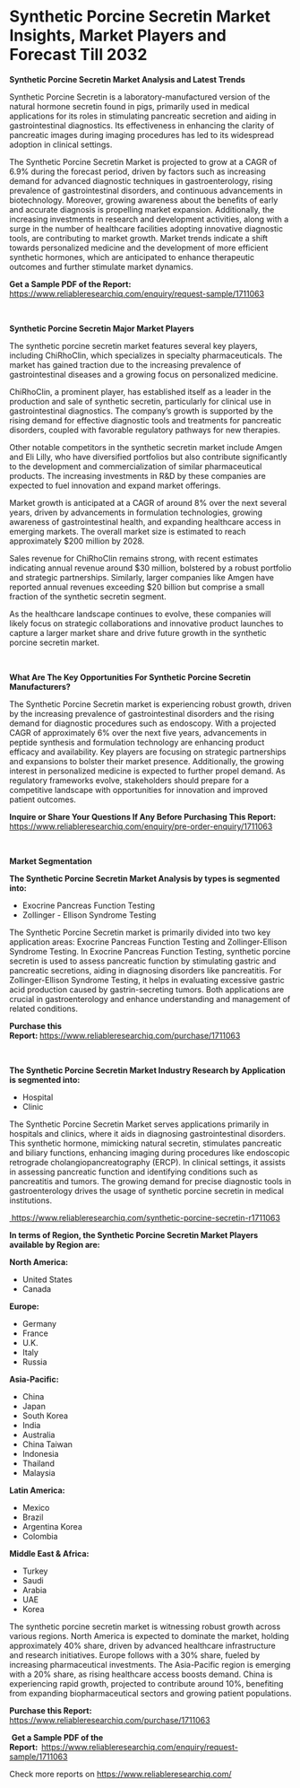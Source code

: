 <p><h1>Synthetic Porcine Secretin Market Insights, Market Players and Forecast Till 2032</h1></p><p><strong>Synthetic Porcine Secretin Market Analysis and Latest Trends</strong></p>
<p><p>Synthetic Porcine Secretin is a laboratory-manufactured version of the natural hormone secretin found in pigs, primarily used in medical applications for its roles in stimulating pancreatic secretion and aiding in gastrointestinal diagnostics. Its effectiveness in enhancing the clarity of pancreatic images during imaging procedures has led to its widespread adoption in clinical settings. </p><p>The Synthetic Porcine Secretin Market is projected to grow at a CAGR of 6.9% during the forecast period, driven by factors such as increasing demand for advanced diagnostic techniques in gastroenterology, rising prevalence of gastrointestinal disorders, and continuous advancements in biotechnology. Moreover, growing awareness about the benefits of early and accurate diagnosis is propelling market expansion. Additionally, the increasing investments in research and development activities, along with a surge in the number of healthcare facilities adopting innovative diagnostic tools, are contributing to market growth. Market trends indicate a shift towards personalized medicine and the development of more efficient synthetic hormones, which are anticipated to enhance therapeutic outcomes and further stimulate market dynamics.</p></p>
<p><strong>Get a Sample PDF of the Report:&nbsp;</strong> <a href="https://www.reliableresearchiq.com/enquiry/request-sample/1711063?utm_campaign=1121&utm_medium=2&utm_source=Github&utm_content=ia&utm_term=10012025&utm_id=synthetic-porcine-secretin">https://www.reliableresearchiq.com/enquiry/request-sample/1711063</a></p>
<p>&nbsp;</p>
<p><strong>Synthetic Porcine Secretin Major Market Players</strong></p>
<p><p>The synthetic porcine secretin market features several key players, including ChiRhoClin, which specializes in specialty pharmaceuticals. The market has gained traction due to the increasing prevalence of gastrointestinal diseases and a growing focus on personalized medicine.</p><p>ChiRhoClin, a prominent player, has established itself as a leader in the production and sale of synthetic secretin, particularly for clinical use in gastrointestinal diagnostics. The company’s growth is supported by the rising demand for effective diagnostic tools and treatments for pancreatic disorders, coupled with favorable regulatory pathways for new therapies.</p><p>Other notable competitors in the synthetic secretin market include Amgen and Eli Lilly, who have diversified portfolios but also contribute significantly to the development and commercialization of similar pharmaceutical products. The increasing investments in R&D by these companies are expected to fuel innovation and expand market offerings.</p><p>Market growth is anticipated at a CAGR of around 8% over the next several years, driven by advancements in formulation technologies, growing awareness of gastrointestinal health, and expanding healthcare access in emerging markets. The overall market size is estimated to reach approximately $200 million by 2028.</p><p>Sales revenue for ChiRhoClin remains strong, with recent estimates indicating annual revenue around $30 million, bolstered by a robust portfolio and strategic partnerships. Similarly, larger companies like Amgen have reported annual revenues exceeding $20 billion but comprise a small fraction of the synthetic secretin segment.</p><p>As the healthcare landscape continues to evolve, these companies will likely focus on strategic collaborations and innovative product launches to capture a larger market share and drive future growth in the synthetic porcine secretin market.</p></p>
<p>&nbsp;</p>
<p><strong>What Are The Key Opportunities For Synthetic Porcine Secretin Manufacturers?</strong></p>
<p><p>The Synthetic Porcine Secretin market is experiencing robust growth, driven by the increasing prevalence of gastrointestinal disorders and the rising demand for diagnostic procedures such as endoscopy. With a projected CAGR of approximately 6% over the next five years, advancements in peptide synthesis and formulation technology are enhancing product efficacy and availability. Key players are focusing on strategic partnerships and expansions to bolster their market presence. Additionally, the growing interest in personalized medicine is expected to further propel demand. As regulatory frameworks evolve, stakeholders should prepare for a competitive landscape with opportunities for innovation and improved patient outcomes.</p></p>
<p><strong>Inquire or Share Your Questions If Any Before Purchasing This Report:</strong> <a href="https://www.reliableresearchiq.com/enquiry/pre-order-enquiry/1711063?utm_campaign=1121&utm_medium=2&utm_source=Github&utm_content=ia&utm_term=10012025&utm_id=synthetic-porcine-secretin">https://www.reliableresearchiq.com/enquiry/pre-order-enquiry/1711063</a></p>
<p>&nbsp;</p>
<p><strong>Market Segmentation</strong></p>
<p><strong>The Synthetic Porcine Secretin Market Analysis by types is segmented into:</strong></p>
<p><ul><li>Exocrine Pancreas Function Testing</li><li>Zollinger - Ellison Syndrome Testing</li></ul></p>
<p><p>The Synthetic Porcine Secretin market is primarily divided into two key application areas: Exocrine Pancreas Function Testing and Zollinger-Ellison Syndrome Testing. In Exocrine Pancreas Function Testing, synthetic porcine secretin is used to assess pancreatic function by stimulating gastric and pancreatic secretions, aiding in diagnosing disorders like pancreatitis. For Zollinger-Ellison Syndrome Testing, it helps in evaluating excessive gastric acid production caused by gastrin-secreting tumors. Both applications are crucial in gastroenterology and enhance understanding and management of related conditions.</p></p>
<p><strong>Purchase this Report:&nbsp;</strong><a href="https://www.reliableresearchiq.com/purchase/1711063?utm_campaign=1121&utm_medium=2&utm_source=Github&utm_content=ia&utm_term=10012025&utm_id=synthetic-porcine-secretin">https://www.reliableresearchiq.com/purchase/1711063</a></p>
<p>&nbsp;</p>
<p><strong>The Synthetic Porcine Secretin Market Industry Research by Application is segmented into:</strong></p>
<p><ul><li>Hospital</li><li>Clinic</li></ul></p>
<p><p>The Synthetic Porcine Secretin Market serves applications primarily in hospitals and clinics, where it aids in diagnosing gastrointestinal disorders. This synthetic hormone, mimicking natural secretin, stimulates pancreatic and biliary functions, enhancing imaging during procedures like endoscopic retrograde cholangiopancreatography (ERCP). In clinical settings, it assists in assessing pancreatic function and identifying conditions such as pancreatitis and tumors. The growing demand for precise diagnostic tools in gastroenterology drives the usage of synthetic porcine secretin in medical institutions.</p></p>
<p><a href="https://www.reliableresearchiq.com/synthetic-porcine-secretin-r1711063?utm_campaign=1121&utm_medium=2&utm_source=Github&utm_content=ia&utm_term=10012025&utm_id=synthetic-porcine-secretin">&nbsp;https://www.reliableresearchiq.com/synthetic-porcine-secretin-r1711063</a></p>
<p><strong>In terms of Region, the Synthetic Porcine Secretin Market Players available by Region are:</strong></p>
<p>
    <p> <strong> North America: </strong>
        <ul>
            <li>United States</li>
            <li>Canada</li>
        </ul>
        </p> 
    <p> <strong> Europe: </strong>
        <ul>
            <li>Germany</li>
            <li>France</li>
            <li>U.K.</li>
            <li>Italy</li>
            <li>Russia</li>
        </ul>
        </p> 
    <p> <strong> Asia-Pacific: </strong>
        <ul>
            <li>China</li>
            <li>Japan</li>
            <li>South Korea</li>
            <li>India</li>
            <li>Australia</li>
            <li>China Taiwan</li>
            <li>Indonesia</li>
            <li>Thailand</li>
            <li>Malaysia</li>
        </ul>
        </p> 
    <p> <strong> Latin America: </strong>
        <ul>
            <li>Mexico</li>
            <li>Brazil</li>
            <li>Argentina Korea</li>
            <li>Colombia</li>
        </ul>
        </p> 
    <p> <strong> Middle East & Africa: </strong>
        <ul>
            <li>Turkey</li>
            <li>Saudi</li>
            <li>Arabia</li>
            <li>UAE</li>
            <li>Korea</li>
        </ul>
    </p>
    </p>
<p><p>The synthetic porcine secretin market is witnessing robust growth across various regions. North America is expected to dominate the market, holding approximately 40% share, driven by advanced healthcare infrastructure and research initiatives. Europe follows with a 30% share, fueled by increasing pharmaceutical investments. The Asia-Pacific region is emerging with a 20% share, as rising healthcare access boosts demand. China is experiencing rapid growth, projected to contribute around 10%, benefiting from expanding biopharmaceutical sectors and growing patient populations.</p></p>
<p><strong>Purchase this Report: </strong><a href="https://www.reliableresearchiq.com/purchase/1711063?utm_campaign=1121&utm_medium=2&utm_source=Github&utm_content=ia&utm_term=10012025&utm_id=synthetic-porcine-secretin">https://www.reliableresearchiq.com/purchase/1711063</a></p>
<p>&nbsp;<strong>Get a Sample PDF of the Report:&nbsp;&nbsp;</strong><a href="https://www.reliableresearchiq.com/enquiry/request-sample/1711063?utm_campaign=1121&utm_medium=2&utm_source=Github&utm_content=ia&utm_term=10012025&utm_id=synthetic-porcine-secretin">https://www.reliableresearchiq.com/enquiry/request-sample/1711063</a></p>
<p><strong></strong></p>
<p>Check more reports on <a href="https://www.reliableresearchiq.com/?utm_campaign=1121&utm_medium=2&utm_source=Github&utm_content=ia&utm_term=10012025&utm_id=synthetic-porcine-secretin">https://www.reliableresearchiq.com/</a></p>